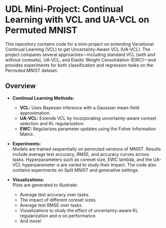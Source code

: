 # UDL Mini-Project: Continual Learning with VCL and UA-VCL on Permuted MNIST

This repository contains code for a mini-project on extending Variational Continual Learning (VCL) to get Uncertainty-Aware VCL (UA-VCL). The project compares several approaches—including standard VCL (with and without coresets), UA-VCL, and Elastic Weight Consolidation (EWC)—and provides experiments for both classification and regression tasks on the Permuted MNIST dataset.

## Overview

- **Continual Learning Methods:**  
  - **VCL:** Uses Bayesian inference with a Gaussian mean-field approximation.
  - **UA-VCL:** Extends VCL by incorporating uncertainty-aware coreset selection and KL regularization.
  - **EWC:** Regularizes parameter updates using the Fisher Information Matrix.

- **Experiments:**  
  Models are trained sequentially on permuted versions of MNIST. Results include average test accuracy, RMSE, and accuracy curves across tasks. Hyperparameters such as coreset size, EWC lambda, and the UA-VCL hyperparameter $\alpha$ are varied to study their impact. The code also contains experiments on Split MNIST and generative settings.

- **Visualizations:**  
  Plots are generated to illustrate:
  - Average test accuracy over tasks.
  - The impact of different coreset sizes.
  - Average test RMSE over tasks.
  - Visualizations to study the effect of uncertainty-aware KL regularization and $\alpha$ on performance.
  - And more!
